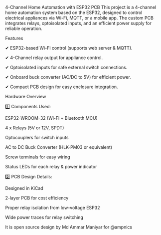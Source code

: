 4-Channel Home Automation with ESP32 PCB
This project is a 4-channel home automation system based on the ESP32, designed to control electrical appliances via Wi-Fi, 
MQTT, or a mobile app. The custom PCB integrates relays, optoisolated inputs, and an efficient power supply for reliable operation.

Features


✔ ESP32-based Wi-Fi control (supports web server & MQTT).

✔ 4-Channel relay output for appliance control.

✔ Optoisolated inputs for safe external switch connections.

✔ Onboard buck converter (AC/DC to 5V) for efficient power.

✔ Compact PCB design for easy enclosure integration.

Hardware Overview

1️⃣ Components Used:

ESP32-WROOM-32 (Wi-Fi + Bluetooth MCU)

4 x Relays (5V or 12V, SPDT)

Optocouplers for switch inputs

AC to DC Buck Converter (HLK-PM03 or equivalent)

Screw terminals for easy wiring

Status LEDs for each relay & power indicator

2️⃣ PCB Design Details:

Designed in KiCad

2-layer PCB for cost efficiency

Proper relay isolation from low-voltage ESP32

Wide power traces for relay switching

It is open source design by Md Ammar Maniyar for @ampnics
